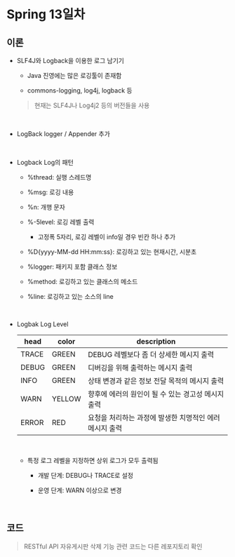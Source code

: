 # Spring 13일차

## 이론

- SLF4J와 Logback을 이용한 로그 남기기

  - Java 진영에는 많은 로깅툴이 존재함

  - commons-logging, log4j, logback 등

  > 현재는 SLF4J나 Log4j2 등의 버전들을 사용

<br />

- LogBack logger / Appender 추가

<br />

- Logback Log의 패턴

  - %thread: 실행 스레드명

  - %msg: 로깅 내용

  - %n: 개행 문자

  - %-5level: 로깅 레벨 출력

    - 고정폭 5자리, 로깅 레벨이 info일 경우 빈칸 하나 추가

  - %D{yyyy-MM-dd HH:mm:ss}: 로깅하고 있는 현재시간, 시분초

  - %logger: 패키지 포함 클래스 정보

  - %method: 로깅하고 있는 클래스의 메소드

  - %line: 로깅하고 있는 소스의 line

<br />

- Logbak Log Level

  | head  | color  | description                                             |
  | ----- | ------ | ------------------------------------------------------- |
  | TRACE | GREEN  | DEBUG 레벨보다 좀 더 상세한 메시지 출력                 |
  | DEBUG | GREEN  | 디버깅을 위해 출력하는 메시지 출력                      |
  | INFO  | GREEN  | 상태 변경과 같은 정보 전달 목적의 메시지 출력           |
  | WARN  | YELLOW | 향후에 에러의 원인이 될 수 있는 경고성 메시지 출력      |
  | ERROR | RED    | 요청을 처리하는 과정에 발생한 치명적인 에러 메시지 출력 |

  <br />

  - 특정 로그 레벨을 지정하면 상위 로그가 모두 출력됨

    - 개발 단계: DEBUG나 TRACE로 설정

    - 운영 단계: WARN 이상으로 변경

<br />

## 코드

> RESTful API 자유게시판 삭제 기능 관련 코드는 다른 레포지토리 확인
